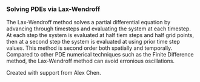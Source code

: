 <h3>Solving PDEs via Lax-Wendroff</h3>

The Lax-Wendroff method solves a partial differential equation by advancing through timesteps and evaluating the system at each timestep. At each step the system is evaluated at half tiem steps and half grid points, then at a second step the system is evaluated at using prior time step values. This method is second order both spatially and temporally. Compared to other PDE numerical techniques such as the Finite Difference method, the Lax-Wendroff method can avoid erronious oscillations.

Created with support from Alex Chen.